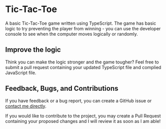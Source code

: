# Tic-Tac-Toe

A basic Tic-Tac-Toe game written using TypeScript. The game has basic logic to try preventing the player from winning - you can use the developer console to see when the computer moves logically or randomly.

## Improve the logic

Think you can make the logic stronger and the game tougher? Feel free to submit a pull request containing your updated TypeScript file and complied JavaScript file.

## Feedback, Bugs, and Contributions

If you have feedback or a bug report, you can create a GitHub issue or [contact me directly](https://contact.nhcarrigan.com).

If you would like to contribute to the project, you may create a Pull Request containing your proposed changes and I will review it as soon as I am able!
